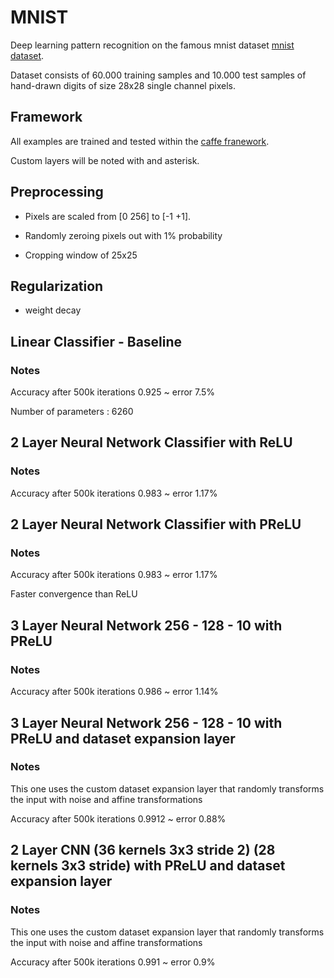 # MNIST

Deep learning pattern recognition on the famous mnist dataset [mnist dataset](http://yann.lecun.com/exdb/mnist/).

Dataset consists of 60.000 training samples and 10.000 test samples of hand-drawn digits of size 28x28 single channel pixels.

## Framework

All examples are trained and tested within the [caffe franework](caffe.berkeleyvision.org/).

Custom layers will be noted with and asterisk.

## Preprocessing 

* Pixels are scaled from [0 256] to [-1 +1].

* Randomly zeroing pixels out with 1% probability

* Cropping window of 25x25

## Regularization

* weight decay 

## Linear Classifier - Baseline

### Notes

Accuracy after 500k iterations 0.925 ~ error 7.5%

Number of parameters : 6260

## 2 Layer Neural Network Classifier with ReLU

### Notes

Accuracy after 500k iterations 0.983 ~ error 1.17%

## 2 Layer Neural Network Classifier with PReLU

### Notes

Accuracy after 500k iterations 0.983 ~ error 1.17%

Faster convergence than ReLU

## 3 Layer Neural Network 256 - 128 - 10 with PReLU 

### Notes

Accuracy after 500k iterations 0.986 ~ error 1.14%

## 3 Layer Neural Network 256 - 128 - 10 with PReLU and dataset expansion layer

### Notes

This one uses the custom dataset expansion layer that randomly transforms the input with noise and affine transformations

Accuracy after 500k iterations 0.9912 ~ error 0.88%

## 2 Layer CNN (36 kernels 3x3 stride 2) (28 kernels 3x3 stride) with PReLU and dataset expansion layer

### Notes

This one uses the custom dataset expansion layer that randomly transforms the input with noise and affine transformations

Accuracy after 500k iterations 0.991 ~ error 0.9%
